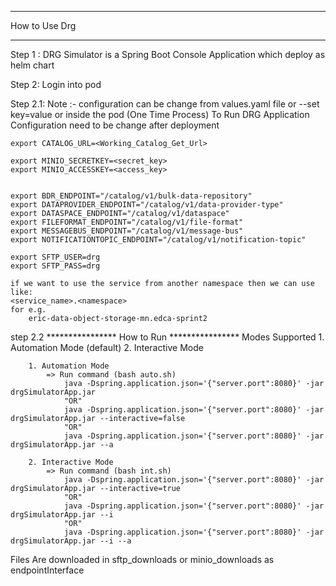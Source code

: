 *******************
How to Use Drg
*******************

Step 1 :
	DRG Simulator is a Spring Boot Console Application which deploy as helm chart

Step 2:
	Login into pod

Step 2.1:
	Note :- configuration can be change from values.yaml file or --set key=value or inside the pod
	(One Time Process) To Run DRG Application Configuration need to be change after deployment
		
	export CATALOG_URL=<Working_Catalog_Get_Url>
	
	export MINIO_SECRETKEY=<secret_key>
	export MINIO_ACCESSKEY=<access_key>

	
	export BDR_ENDPOINT="/catalog/v1/bulk-data-repository"
	export DATAPROVIDER_ENDPOINT="/catalog/v1/data-provider-type"
	export DATASPACE_ENDPOINT="/catalog/v1/dataspace"
	export FILEFORMAT_ENDPOINT="/catalog/v1/file-format"
	export MESSAGEBUS_ENDPOINT="/catalog/v1/message-bus"
	export NOTIFICATIONTOPIC_ENDPOINT="/catalog/v1/notification-topic"

	export SFTP_USER=drg
	export SFTP_PASS=drg
	
	if we want to use the service from another namespace then we can use like:
	<service_name>.<namespace>
	for e.g.
		eric-data-object-storage-mn.edca-sprint2

step 2.2
	****************
	 How to Run
	****************
	Modes Supported 
		1. Automation Mode (default)
		2. Interactive Mode
		
		1. Automation Mode
		 	=> Run command (bash auto.sh)
		 		java -Dspring.application.json='{"server.port":8080}' -jar drgSimulatorApp.jar 
		 		"OR"
		 		java -Dspring.application.json='{"server.port":8080}' -jar drgSimulatorApp.jar --interactive=false
		 		"OR"
		 		java -Dspring.application.json='{"server.port":8080}' -jar drgSimulatorApp.jar --a
		 		
		2. Interactive Mode 
			=> Run command (bash int.sh)
		 		java -Dspring.application.json='{"server.port":8080}' -jar drgSimulatorApp.jar --interactive=true
				"OR"
		 		java -Dspring.application.json='{"server.port":8080}' -jar drgSimulatorApp.jar --i
		 		"OR"
		 		java -Dspring.application.json='{"server.port":8080}' -jar drgSimulatorApp.jar --i --a

Files Are downloaded in sftp_downloads or minio_downloads as endpointInterface

